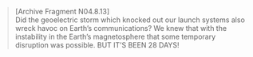 >[Archive Fragment N04.8.13]\
Did the geoelectric storm which knocked out our launch systems also wreck havoc on Earth’s communications? We knew that with the instability in the Earth’s magnetosphere that some temporary disruption was possible. BUT IT’S BEEN 28 DAYS!